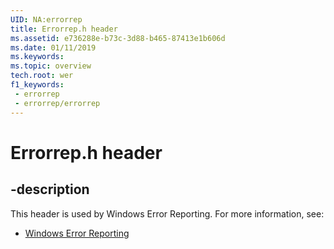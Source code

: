 ```yaml
---
UID: NA:errorrep
title: Errorrep.h header
ms.assetid: e736288e-b73c-3d88-b465-87413e1b606d
ms.date: 01/11/2019
ms.keywords: 
ms.topic: overview
tech.root: wer
f1_keywords:
 - errorrep
 - errorrep/errorrep
---
```


# Errorrep.h header

## -description

This header is used by Windows Error Reporting. For more information, see:

- [Windows Error Reporting](../_wer/index.md)
